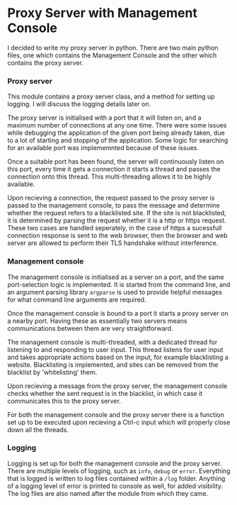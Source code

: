 # Proxy Server with Management Console
I decided to write my proxy server in python. There are two main python files, one which contains the Management Console and the other which contains the proxy server. 
### Proxy server
This module contains a proxy server class, and a method for setting up logging. I will discuss the logging details later on. 

The proxy server is initialised with a port that it will listen on, and a maximum number of connections at any one time. There were some issues while debugging the application of the given port being already taken, due to a lot of starting and stopping of the application. Some logic for searching for an available port was implememnted because of these issues.

Once a suitable port has been found, the server will continuously listen on this port, every time it gets a connection it starts a thread and passes the connection onto this thread. This multi-threading allows it to be highly available.

Upon recieving a connection, the request passed to the proxy server is passed to the management console, to pass the message and determine whether the request refers to a blacklisted site. If the site is not blacklisted, it is determined by parsing the request whether it is a http or https request. These two cases are handled seperately, in the case of https a sucessfull connection response is sent to the web browser, then the browser and web server are allowed to perform their TLS handshake without interference. 

### Management console
The management console is initialised as a server on a port, and the same port-selection logic is implemented. It is started from the command line, and an argument parsing library `argparse` is used to provide helpful messages for what command line arguments are required. 

Once the management console is bound to a port it starts a proxy server on a nearby port. Having these as essentially two servers means communications between them are very straightforward. 

The management console is multi-threaded, with a dedicated thread for listening to and responding to user input. This thread listens for user input and takes appropriate actions based on the input, for example blacklisting a website. Blacklisting is implemented, and sites can be removed from the blacklist by 'whitelisting' them.

Upon recieving a message from the proxy server, the management console checks whether the sent request is in the blacklist, in which case it communicates this to the proxy server.

For both the management console and the proxy server there is a function set up to be executed upon recieving a Ctrl-c input which will properly close down all the threads. 

### Logging
Logging is set up for both the management console and the proxy server. There are multiple levels of logging, such as `info`, `debug` or `error`. Everything that is logged is written to log files contained within a `/log` folder. Anything of a logging level of error is printed to console as well, for added visibility. The log files are also named after the module from which they came. 